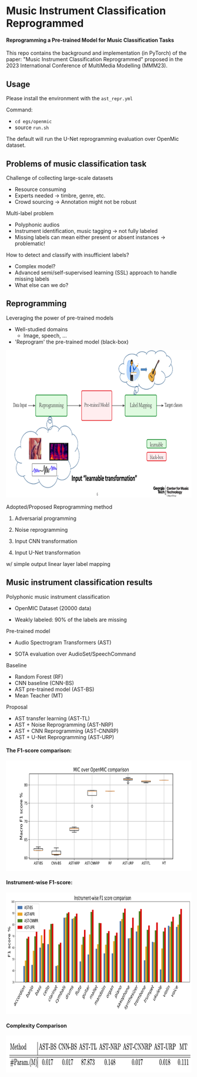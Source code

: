 # Music Instrument Classification Reprogrammed

#### Reprogramming a Pre-trained Model for Music Classification Tasks

This repo contains the background and implementation (in PyTorch) of the paper: "Music Instrument Classification Reprogrammed" proposed in the 2023 International Conference of MultiMedia Modelling (MMM23).


## Usage

Please install the environment with the `ast_repr.yml`

Command: 
- `cd egs/openmic`
- source `run.sh`

The default will run the U-Net reprogramming evaluation over OpenMic dataset.

## Problems of music classification task
Challenge of collecting large-scale datasets
- Resource consuming
- Experts needed -> timbre, genre, etc.
- Crowd sourcing -> Annotation might not be robust

Multi-label problem
 - Polyphonic audios
 - Instrument identification, music tagging -> not fully labeled
 - Missing labels can mean either present or absent instances  -> problematic!

How to detect and classify with insufficient labels?​
- Complex model?
- Advanced semi/self-supervised learning (SSL) approach to handle missing labels
- What else can we do?
 

## Reprogramming
Leveraging the power of pre-trained models
 - Well-studied domains​
   - Image, speech, …
 - 'Reprogram' the pre-trained model (black-box)

<img src="https://github.com/hchen605/ast_inst_cls/blob/master/fig/reprogramming%20blk.png" width="9500" height="400" />

Adopted/Proposed Reprogramming method​

1. Adversarial programming​

2. Noise reprogramming​

3. Input CNN transformation​

4. Input U-Net transformation​

w/ simple output linear layer label mapping
## Music instrument classification results

Polyphonic music instrument classification​

 - OpenMIC Dataset (20000 data)​

 - Weakly labeled: 90% of the labels are missing​

Pre-trained model

- Audio Spectrogram Transformers (AST)​

- SOTA evaluation over AudioSet/SpeechCommand​

Baseline​

- Random Forest (RF)
- CNN baseline (CNN-BS)
- AST pre-trained model (AST-BS)​
- Mean Teacher (MT)

Proposal
- AST transfer learning (AST-TL)
- AST + Noise Reprogramming (AST-NRP)
- AST + CNN Reprogramming (AST-CNNRP)
- AST + U-Net Reprogramming (AST-URP)

#### The F1-score comparison:
<img src="https://github.com/hchen605/ast_inst_cls/blob/master/fig/Ins_f1_box_rf.png" width="700" height="300" />

#### Instrument-wise F1-score:
<img src="https://github.com/hchen605/ast_inst_cls/blob/master/fig/Ins_f1_all_cmp_wide_mmm.png" width="900" height="330" />

#### Complexity Comparison
<img src="https://github.com/hchen605/ast_inst_cls/blob/master/fig/complexity_comparison.png" width="850" height="100" />
